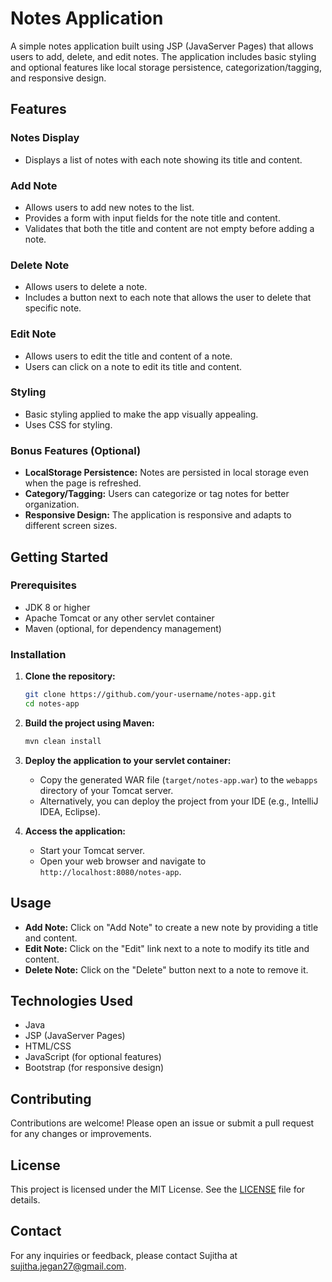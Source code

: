 # Notes Application

A simple notes application built using JSP (JavaServer Pages) that allows users to add, delete, and edit notes. The application includes basic styling and optional features like local storage persistence, categorization/tagging, and responsive design.

## Features

### Notes Display
- Displays a list of notes with each note showing its title and content.

### Add Note
- Allows users to add new notes to the list.
- Provides a form with input fields for the note title and content.
- Validates that both the title and content are not empty before adding a note.

### Delete Note
- Allows users to delete a note.
- Includes a button next to each note that allows the user to delete that specific note.

### Edit Note
- Allows users to edit the title and content of a note.
- Users can click on a note to edit its title and content.

### Styling
- Basic styling applied to make the app visually appealing.
- Uses CSS for styling.

### Bonus Features (Optional)
- **LocalStorage Persistence:** Notes are persisted in local storage even when the page is refreshed.
- **Category/Tagging:** Users can categorize or tag notes for better organization.
- **Responsive Design:** The application is responsive and adapts to different screen sizes.

## Getting Started

### Prerequisites
- JDK 8 or higher
- Apache Tomcat or any other servlet container
- Maven (optional, for dependency management)

### Installation

1. **Clone the repository:**
    ```bash
    git clone https://github.com/your-username/notes-app.git
    cd notes-app
    ```

2. **Build the project using Maven:**
    ```bash
    mvn clean install
    ```

3. **Deploy the application to your servlet container:**
    - Copy the generated WAR file (`target/notes-app.war`) to the `webapps` directory of your Tomcat server.
    - Alternatively, you can deploy the project from your IDE (e.g., IntelliJ IDEA, Eclipse).

4. **Access the application:**
    - Start your Tomcat server.
    - Open your web browser and navigate to `http://localhost:8080/notes-app`.

## Usage

- **Add Note:** Click on "Add Note" to create a new note by providing a title and content.
- **Edit Note:** Click on the "Edit" link next to a note to modify its title and content.
- **Delete Note:** Click on the "Delete" button next to a note to remove it.

## Technologies Used

- Java
- JSP (JavaServer Pages)
- HTML/CSS
- JavaScript (for optional features)
- Bootstrap (for responsive design)

## Contributing

Contributions are welcome! Please open an issue or submit a pull request for any changes or improvements.

## License

This project is licensed under the MIT License. See the [LICENSE](LICENSE) file for details.

## Contact

For any inquiries or feedback, please contact Sujitha at sujitha.jegan27@gmail.com.

